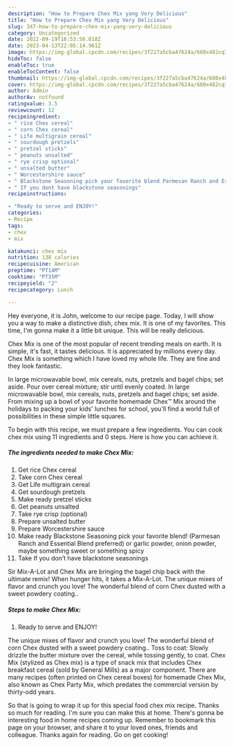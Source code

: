 ```yaml
---
description: "How to Prepare Chex Mix yang Very Delicious"
title: "How to Prepare Chex Mix yang Very Delicious"
slug: 347-how-to-prepare-chex-mix-yang-very-delicious
category: Uncategorized
date: 2022-09-19T16:53:50.018Z
date: 2023-04-13T22:05:14.961Z
image: https://img-global.cpcdn.com/recipes/3f227a5cba47624a/680x482cq70/chex-mix-recipe-main-photo.jpg
hideToc: false
enableToc: true
enableTocContent: false
thumbnail: https://img-global.cpcdn.com/recipes/3f227a5cba47624a/680x482cq70/chex-mix-recipe-main-photo.jpg
cover: https://img-global.cpcdn.com/recipes/3f227a5cba47624a/680x482cq70/chex-mix-recipe-main-photo.jpg
author: Admin
authorAv: notfound
ratingvalue: 3.5
reviewcount: 12
recipeingredient:
- " rice Chex cereal"
- " corn Chex cereal"
- " Life multigrain cereal"
- " sourdough pretzels"
- " pretzel sticks"
- " peanuts unsalted"
- " rye crisp optional"
- " unsalted butter"
- " Worcestershire sauce"
- " Blackstone Seasoning pick your favorite blend Parmesan Ranch and Essential Blend preferred or garlic powder onion powder maybe something sweet or something spicy"
- " If you dont have blackstone seasonings"
recipeinstructions:

- "Ready to serve and ENJOY!"
categories:
- Recipe
tags:
- chex
- mix

katakunci: chex mix 
nutrition: 138 calories
recipecuisine: American
preptime: "PT14M"
cooktime: "PT35M"
recipeyield: "2"
recipecategory: Lunch

---
```



Hey everyone, it is John, welcome to our recipe page. Today, I will show you a way to make a distinctive dish, chex mix. It is one of my favorites. This time, I'm gonna make it a little bit unique. This will be really delicious.

Chex Mix is one of the most popular of recent trending meals on earth. It is simple, it's fast, it tastes delicious. It is appreciated by millions every day. Chex Mix is something which I have loved my whole life. They are fine and they look fantastic.

In large microwavable bowl, mix cereals, nuts, pretzels and bagel chips; set aside. Pour over cereal mixture; stir until evenly coated. In large microwavable bowl, mix cereals, nuts, pretzels and bagel chips; set aside. From mixing up a bowl of your favorite homemade Chex™ Mix around the holidays to packing your kids&#39; lunches for school, you&#39;ll find a world full of possibilities in these simple little squares.


To begin with this recipe, we must prepare a few ingredients. You can cook chex mix using 11 ingredients and 0 steps. Here is how you can achieve it.

<!--inarticleads1-->

##### The ingredients needed to make Chex Mix:

1. Get  rice Chex cereal
1. Take  corn Chex cereal
1. Get  Life multigrain cereal
1. Get  sourdough pretzels
1. Make ready  pretzel sticks
1. Get  peanuts unsalted
1. Take  rye crisp (optional)
1. Prepare  unsalted butter
1. Prepare  Worcestershire sauce
1. Make ready  Blackstone Seasoning pick your favorite blend! (Parmesan Ranch and Essential Blend preferred) or garlic powder, onion powder, maybe something sweet or something spicy
1. Take  If you don’t have blackstone seasonings


Sir Mix-A-Lot and Chex Mix are bringing the bagel chip back with the ultimate remix! When hunger hits, it takes a Mix-A-Lot. The unique mixes of flavor and crunch you love! The wonderful blend of corn Chex dusted with a sweet powdery coating.. 

<!--inarticleads2-->

##### Steps to make Chex Mix:


1. Ready to serve and ENJOY!

The unique mixes of flavor and crunch you love! The wonderful blend of corn Chex dusted with a sweet powdery coating.. Toss to coat: Slowly drizzle the butter mixture over the cereal, while tossing gently, to coat. Chex Mix (stylized as Chex mix) is a type of snack mix that includes Chex breakfast cereal (sold by General Mills) as a major component. There are many recipes (often printed on Chex cereal boxes) for homemade Chex Mix, also known as Chex Party Mix, which predates the commercial version by thirty-odd years. 

So that is going to wrap it up for this special food chex mix recipe. Thanks so much for reading. I'm sure you can make this at home. There's gonna be interesting food in home recipes coming up. Remember to bookmark this page on your browser, and share it to your loved ones, friends and colleague. Thanks again for reading. Go on get cooking!
